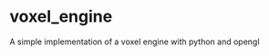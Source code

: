 # voxel_engine

<!--
#groups
Rendering

#languages
Python

#frames and libs
Numba
Pygame
OpenGL

-->

A simple implementation of a voxel engine with python and opengl
